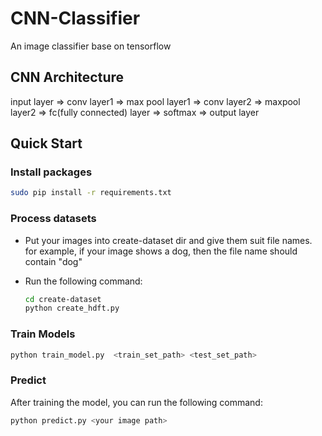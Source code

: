 # CNN-Classifier
An image classifier base on tensorflow

## CNN Architecture

input layer => conv layer1 => max pool layer1 => conv layer2 => maxpool layer2 => fc(fully connected) layer => softmax => output layer

## Quick Start

### Install packages

```sh
sudo pip install -r requirements.txt
```

### Process datasets

- Put your images into create-dataset dir and give them suit file names. for example, if your image shows a dog, then the file name should contain "dog"

- Run the following command:

  ```sh
  cd create-dataset
  python create_hdft.py
  ```


### Train Models

```sh
python train_model.py  <train_set_path> <test_set_path>
```

### Predict

After training the model, you can run the following command:

```sh
python predict.py <your image path>
```
